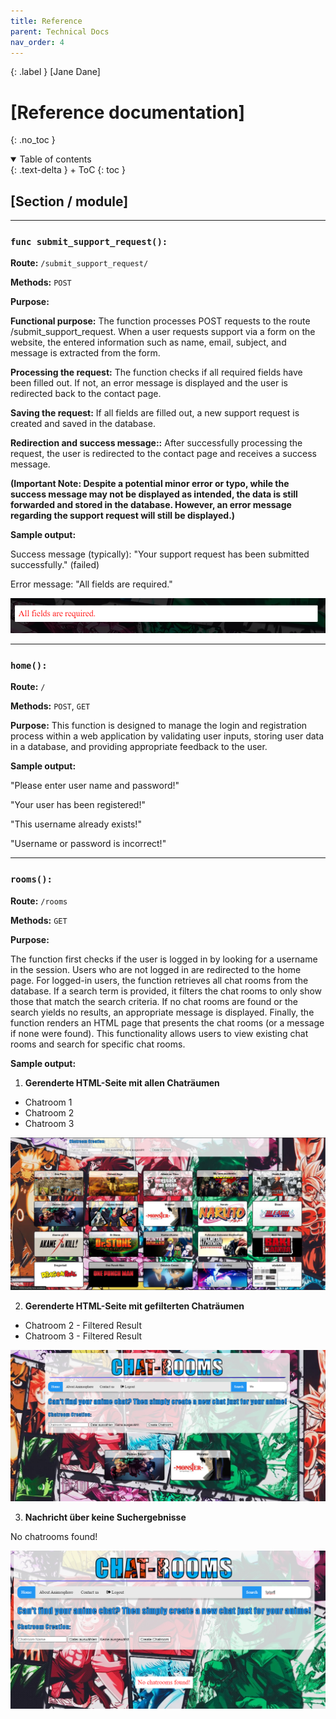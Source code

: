 ```yaml
---
title: Reference
parent: Technical Docs
nav_order: 4
---
```


{: .label }
[Jane Dane]

# [Reference documentation]
{: .no_toc }


<details open markdown="block">
{: .text-delta }
<summary>Table of contents</summary>
+ ToC
{: toc }
</details>

## [Section / module]
-------------------------------------------------------------------------------------------------------------
### `func submit_support_request():`

**Route:** `/submit_support_request/`

**Methods:** `POST`

**Purpose:** 

**Functional purpose:** The function processes POST requests to the route /submit_support_request. When a user requests support via a form on the website, the entered information such as name, email, subject, and message is extracted from the form.

**Processing the request:** The function checks if all required fields have been filled out. If not, an error message is displayed and the user is redirected back to the contact page.

**Saving the request:** If all fields are filled out, a new support request is created and saved in the database.

**Redirection and success message::** After successfully processing the request, the user is redirected to the contact page and receives a success message. 

**(Important Note: Despite a potential minor error or typo, while the success message may not be displayed as intended, the data is still forwarded and stored in the database. However, an error message regarding the support request will still be displayed.)**
                                      

**Sample output:**

Success message (typically): "Your support request has been submitted successfully." (failed)


Error message: "All fields are required."

![Info Missing](infomissing.png "info-missing")

------------------------------------------------------------------------------------------------
### `home():`

**Route:** `/`

**Methods:** `POST`, `GET`

**Purpose:** 
This function is designed to manage the login and registration process within a web application by validating user inputs, storing user data in a database, and providing appropriate feedback to the user.

**Sample output:**

"Please enter user name and password!"

"Your user has been registered!"

"This username already exists!"

"Username or password is incorrect!"

------------------------------------------------------------------------------------------------
### `rooms():`

**Route:** `/rooms`

**Methods:** `GET`

**Purpose:** 

The function first checks if the user is logged in by looking for a username in the session. Users who are not logged in are redirected to the home page. For logged-in users, the function retrieves all chat rooms from the database. If a search term is provided, it filters the chat rooms to only show those that match the search criteria. If no chat rooms are found or the search yields no results, an appropriate message is displayed. Finally, the function renders an HTML page that presents the chat rooms (or a message if none were found). This functionality allows users to view existing chat rooms and search for specific chat rooms.

**Sample output:**

1. **Gerenderte HTML-Seite mit allen Chaträumen**

<ul>
  <li>Chatroom 1</li>
  <li>Chatroom 2</li>
  <li>Chatroom 3</li>
</ul>


![Chatroomliste](Chatroomliste.png "Chatroomliste")



2. **Gerenderte HTML-Seite mit gefilterten Chaträumen**

<ul>
  <li>Chatroom 2 - Filtered Result</li>
  <li>Chatroom 3 - Filtered Result</li>
</ul>


![filtered-chatroomlist](filtered-chatroomlist.png "filtered-chatroomlist")


3. **Nachricht über keine Suchergebnisse**

<p>No chatrooms found!</p>

![no-chatrooms-found](no-chatrooms-found.png "no-chatrooms-found")